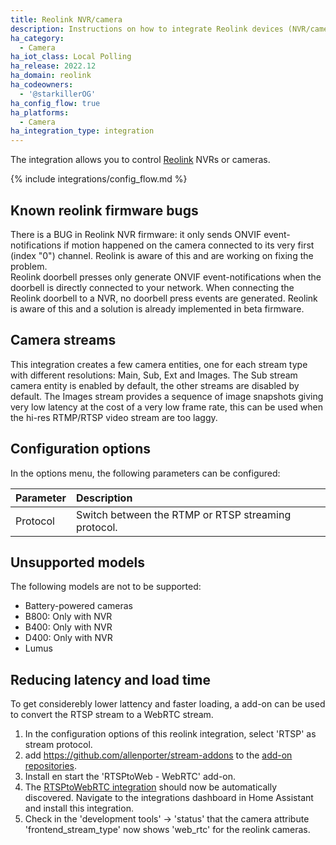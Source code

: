 ```yaml
---
title: Reolink NVR/camera
description: Instructions on how to integrate Reolink devices (NVR/cameras) into Home Assistant.
ha_category:
  - Camera
ha_iot_class: Local Polling
ha_release: 2022.12
ha_domain: reolink
ha_codeowners:
  - '@starkillerOG'
ha_config_flow: true
ha_platforms:
  - Camera
ha_integration_type: integration
---
```


The integration allows you to control [Reolink](https://reolink.com/) NVRs or cameras.

{% include integrations/config_flow.md %}

## Known reolink firmware bugs

<div class='note warning'>
There is a BUG in Reolink NVR firmware: it only sends ONVIF event-notifications if motion happened on the camera connected to its very first (index "0") channel.
Reolink is aware of this and are working on fixing the problem.
</div>

<div class='note warning'>
Reolink doorbell presses only generate ONVIF event-notifications when the doorbell is directly connected to your network.
When connecting the Reolink doorbell to a NVR, no doorbell press events are generated.
Reolink is aware of this and a solution is already implemented in beta firmware.
</div>

## Camera streams

This integration creates a few camera entities, one for each stream type with different resolutions: Main, Sub, Ext and Images.
The Sub stream camera entity is enabled by default, the other streams are disabled by default.
The Images stream provides a sequence of image snapshots giving very low latency at the cost of a very low frame rate, this can be used when the hi-res RTMP/RTSP video stream are too laggy.

## Configuration options

In the options menu, the following parameters can be configured:

| Parameter               | Description                                                                                                 |
| :-------------------    | :---------------------------------------------------------------------------------------------------------- |
| Protocol                | Switch between the RTMP or RTSP streaming protocol.                                                         |

## Unsupported models

The following models are not to be supported:

- Battery-powered cameras
- B800: Only with NVR
- B400: Only with NVR
- D400: Only with NVR
- Lumus

## Reducing latency and load time

To get considerebly lower lattency and faster loading, a add-on can be used to convert the RTSP stream to a WebRTC stream.
1) In the configuration options of this reolink integration, select 'RTSP' as stream protocol.
2) add https://github.com/allenporter/stream-addons to the [add-on repositories](https://my.home-assistant.io/redirect/supervisor_add_addon_repository/?repository_url=https%3A%2F%2Fgithub.com%2Fallenporter%2Fstream-addons).
3) Install en start the 'RTSPtoWeb - WebRTC' add-on.
4) The [RTSPtoWebRTC integration](https://www.home-assistant.io/integrations/rtsp_to_webrtc/) should now be automatically discovered. Navigate to the integrations dashboard in Home Assistant and install this integration.
5) Check in the 'development tools' -> 'status' that the camera attribute 'frontend_stream_type' now shows 'web_rtc' for the reolink cameras.

